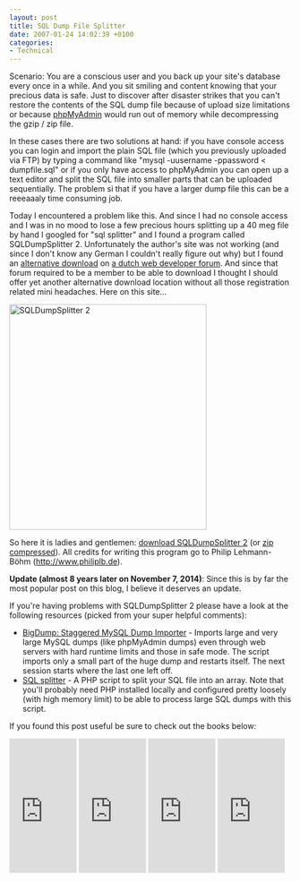 ```yaml
---
layout: post
title: SQL Dump File Splitter
date: 2007-01-24 14:02:39 +0100
categories:
- Technical
---
```

Scenario: You are a conscious user and you back up your site's database every once in a while. And you sit smiling and content knowing that your precious data is safe. Just to discover after disaster strikes that you can't restore the contents of the SQL dump file because of upload size limitations or because <a href="http://www.phpmyadmin.net/">phpMyAdmin</a> would run out of memory while decompressing the gzip / zip file.

In these cases there are two solutions at hand: if you have console access you can login and import the plain SQL file (which you previously uploaded via FTP) by typing a command like "mysql -uusername -ppassword &lt; dumpfile.sql" or if you only have access to phpMyAdmin you can open up a text editor and split the SQL file into smaller parts that can be uploaded sequentially. The problem si that if you have a larger dump file this can be a reeeaaaly time consuming job.

Today I encountered a problem like this. And since I had no console access and I was in no mood to lose a few precious hours splitting up a 40 meg file by hand I googled for "sql splitter" and I found a program called SQLDumpSplitter 2. Unfortunately the author's site was not working (and since I don't know any German I couldn't really figure out why) but I found an <a href="http://ep2.nl/topic/2138/">alternative download</a> on <a href="http://ep2.nl/">a dutch web developer forum</a>. And since that forum required to be a member to be able to download I thought I should offer yet another alternative download location without all those registration related mini headaches. Here on this site...

<a href="http://www.rusiczki.net/blog/blogstuff/SQLDumpSplitter.rar"><img alt="SQLDumpSplitter 2" src="http://www.rusiczki.net/blog/blogpics/sqldumpsplitter2.png" width="352" height="403" border="0" class="image"/></a>

So here it is ladies and gentlemen: <a href="http://www.rusiczki.net/blog/blogstuff/SQLDumpSplitter.rar">download SQLDumpSplitter 2</a> (or <a href="http://www.rusiczki.net/blog/blogstuff/SQLDumpSplitter.zip">zip compressed</a>). All credits for writing this program go to Philip Lehmann-B&ouml;hm (<a href="http://www.philiplb.de">http://www.philiplb.de</a>).

**Update (almost 8 years later on November 7, 2014)**: Since this is by far the most popular post on this blog, I believe it deserves an update.

If you're having problems with SQLDumpSplitter 2 please have a look at the following resources (picked from your super helpful comments):

* [BigDump: Staggered MySQL Dump Importer](http://www.ozerov.de/bigdump/) - Imports large and very large MySQL dumps (like phpMyAdmin dumps) even through web servers with hard runtime limits and those in safe mode. The script imports only a small part of the huge dump and restarts itself. The next session starts where the last one left off.
* [SQL splitter](http://codesnap.blogspot.com/2011/07/sql-splitter.html) - A PHP script to split your SQL file into an array. Note that you'll probably need PHP installed locally and configured pretty loosely (with high memory limit) to be able to process large SQL dumps with this script.</li></ul>

If you found this post useful be sure to check out the books below:

<iframe src="http://rcm-uk.amazon.co.uk/e/cm?t=kits-21&o=2&p=8&l=as1&asins=0596101716&fc1=000000&IS2=1&lt1=_blank&m=amazon&lc1=FF0000&bc1=FFFFFF&bg1=FFFFFF&f=ifr" style="width:120px;height:240px;" scrolling="no" marginwidth="0" marginheight="0" frameborder="0"></iframe> <iframe src="http://rcm-uk.amazon.co.uk/e/cm?t=kits-21&o=2&p=8&l=as1&asins=0672329387&fc1=000000&IS2=1&lt1=_blank&m=amazon&lc1=FF0000&bc1=FFFFFF&bg1=FFFFFF&f=ifr" style="width:120px;height:240px;" scrolling="no" marginwidth="0" marginheight="0" frameborder="0"></iframe> <iframe src="http://rcm-uk.amazon.co.uk/e/cm?t=kits-21&o=2&p=8&l=as1&asins=059652708X&fc1=000000&IS2=1&lt1=_blank&m=amazon&lc1=FF0000&bc1=FFFFFF&bg1=FFFFFF&f=ifr" style="width:120px;height:240px;" scrolling="no" marginwidth="0" marginheight="0" frameborder="0"></iframe> <iframe src="http://rcm-uk.amazon.co.uk/e/cm?t=kits-21&o=2&p=8&l=as1&asins=0596006306&fc1=000000&IS2=1&lt1=_blank&m=amazon&lc1=FF0000&bc1=FFFFFF&bg1=FFFFFF&f=ifr" style="width:120px;height:240px;" scrolling="no" marginwidth="0" marginheight="0" frameborder="0"></iframe>
